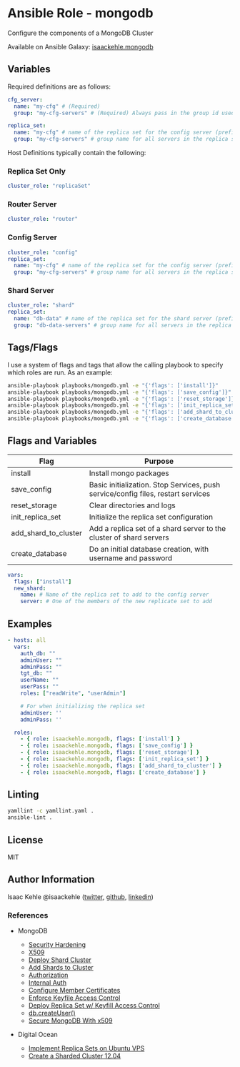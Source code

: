 # Ansible Role - mongodb

Configure the components of a MongoDB Cluster

Available on Ansible Galaxy: [isaackehle.mongodb](https://galaxy.ansible.com/isaackehle/mongodb)

## Variables

Required definitions are as follows:

```yaml
cfg_server:
  name: "my-cfg" # (Required)
  group: "my-cfg-servers" # (Required) Always pass in the group id used for the config servers

replica_set:
  name: "my-cfg" # name of the replica set for the config server (prefix of fqdn)
  group: "my-cfg-servers" # group name for all servers in the replica set
```

Host Definitions typically contain the following:

### Replica Set Only

```yaml
cluster_role: "replicaSet"
```

### Router Server

```yaml
cluster_role: "router"
```

### Config Server

```yaml
cluster_role: "config"
replica_set:
  name: "my-cfg" # name of the replica set for the config server (prefix of fqdn)
  group: "my-cfg-servers" # group name for all servers in the replica set
```

### Shard Server

```yaml
cluster_role: "shard"
replica_set:
  name: "db-data" # name of the replica set for the shard server (prefix of fqdn)
  group: "db-data-servers" # group name for all servers in the replica set
```

## Tags/Flags

I use a system of flags and tags that allow the calling playbook to specify which roles are run.
As an example:

```bash
ansible-playbook playbooks/mongodb.yml -e "{'flags': ['install']}"
ansible-playbook playbooks/mongodb.yml -e "{'flags': ['save_config']}"
ansible-playbook playbooks/mongodb.yml -e "{'flags': ['reset_storage']}"
ansible-playbook playbooks/mongodb.yml -e "{'flags': ['init_replica_set']}"
ansible-playbook playbooks/mongodb.yml -e "{'flags': ['add_shard_to_cluster']}"
ansible-playbook playbooks/mongodb.yml -e "{'flags': ['create_database']}"
```

## Flags and Variables

| Flag                 | Purpose                                                                          |
| -------------------- | -------------------------------------------------------------------------------- |
| install              | Install mongo packages                                                           |
| save_config          | Basic initialization. Stop Services, push service/config files, restart services |
| reset_storage        | Clear directories and logs                                                       |
| init_replica_set     | Initialize the replica set configuration                                         |
| add_shard_to_cluster | Add a replica set of a shard server to the cluster of shard servers              |
| create_database      | Do an initial database creation, with username and password                      |

```yaml
vars:
  flags: ["install"]
  new_shard:
    name: # Name of the replica set to add to the config server
    server: # One of the members of the new replicate set to add
```

## Examples

```yaml
- hosts: all
  vars:
    auth_db: ""
    adminUser: ""
    adminPass: ""
    tgt_db: ""
    userName: ""
    userPass: ""
    roles: ["readWrite", "userAdmin"]

    # For when initializing the replica set
    adminUser: ''
    adminPass: ''

  roles:
    - { role: isaackehle.mongodb, flags: ['install'] }
    - { role: isaackehle.mongodb, flags: ['save_config'] }
    - { role: isaackehle.mongodb, flags: ['reset_storage'] }
    - { role: isaackehle.mongodb, flags: ['init_replica_set'] }
    - { role: isaackehle.mongodb, flags: ['add_shard_to_cluster'] }
    - { role: isaackehle.mongodb, flags: ['create_database'] }
```

## Linting

```bash
yamllint -c yamllint.yaml .
ansible-lint .
```

## License

MIT

## Author Information

Isaac Kehle
@isaackehle ([twitter](https://twitter.com/isaackehle), [github](https://github.com/isaackehle), [linkedin](https://www.linkedin.com/in/isaackehle))

### References

- MongoDB

  - [Security Hardening](https://docs.mongodb.com/manual/core/security-hardening/)
  - [X509](https://docs.mongodb.com/manual/core/security-x.509/)
  - [Deploy Shard Cluster](https://docs.mongodb.com/manual/tutorial/deploy-shard-cluster/)
  - [Add Shards to Cluster](https://docs.mongodb.com/manual/tutorial/add-shards-to-shard-cluster)
  - [Authorization](https://docs.mongodb.com/manual/core/authorization/)
  - [Internal Auth](https://docs.mongodb.com/manual/core/security-internal-authentication/)
  - [Configure Member Certificates](https://docs.mongodb.com/manual/tutorial/configure-x509-member-authentication/*x509-member-certificate)
  - [Enforce Keyfile Access Control](https://docs.mongodb.com/manual/tutorial/enforce-keyfile-access-control-in-existing-replica-set/)
  - [Deploy Replica Set w/ Keyfill Access Control](https://docs.mongodb.com/v3.2/tutorial/deploy-replica-set-with-keyfile-access-control/)
  - [db.createUser()](https://docs.mongodb.com/manual/reference/method/db.createUser/#db.createUser)
  - [Secure MongoDB With x509](https://www.mongodb.com/blog/post/secure-mongodb-with-x-509-authentication)

- Digital Ocean
  - [Implement Replica Sets on Ubuntu VPS](https://www.digitalocean.com/community/tutorials/how-to-implement-replication-sets-in-mongodb-on-an-ubuntu-vps)
  - [Create a Sharded Cluster 12.04](https://www.digitalocean.com/community/tutorials/how-to-create-a-sharded-cluster-in-mongodb-using-an-ubuntu-12-04-vps)
